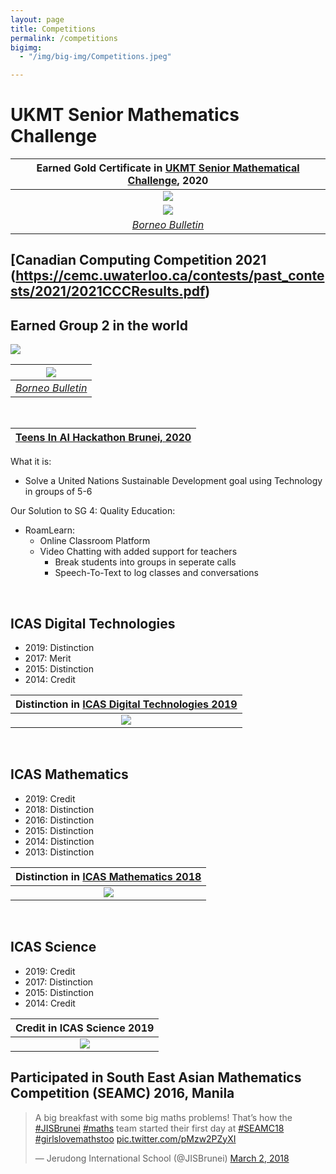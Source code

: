 ```yaml
---
layout: page
title: Competitions
permalink: /competitions
bigimg:
  - "/img/big-img/Competitions.jpeg"

---
```


# UKMT Senior Mathematics Challenge

| Earned Gold Certificate in [UKMT Senior Mathematical Challenge](https://www.ukmt.org.uk/competitions), 2020 |
| :----------------------------------------------------------: |
|             ![](../images/UKMT-Certificate.jpg)              |
|                  ![](../images/BB_UKMT.png)                  |
| *[Borneo Bulletin](https://borneobulletin.com.bn/excelling-at-international-computer-challenge/)* |



## [Canadian Computing Competition 2021 (https://cemc.uwaterloo.ca/contests/past_contests/2021/2021CCCResults.pdf)

## Earned Group 2 in the world

![](../images/CCC.png)



|                  ![](../images/BB_CCC.jpg)                   |
| :----------------------------------------------------------: |
| *[Borneo Bulletin](https://borneobulletin.com.bn/excelling-at-international-computer-challenge/)* |

<br>

| [Teens In AI Hackathon Brunei, 2020](https://www.teensinai.com/brunei/) |
| ------------------------------------------------------------ |

What it is:

* Solve a United Nations Sustainable Development goal using Technology in groups of 5-6

Our Solution to SG 4: Quality Education:

* RoamLearn:
  * Online Classroom Platform
  * Video Chatting with added support for teachers
    * Break students into groups in seperate calls
    * Speech-To-Text to log classes and conversations

<br>

## ICAS Digital Technologies

* 2019: Distinction
* 2017: Merit
* 2015: Distinction
* 2014: Credit



| Distinction in [ICAS Digital Technologies 2019](https://www.icasassessments.com/products-icas/) |
| :----------------------------------------------------------: |
|               ![](../images/ICAS-DT-2019.jpg)                |



<br>

## ICAS Mathematics

* 2019: Credit
* 2018: Distinction
* 2016: Distinction
* 2015: Distinction
* 2014: Distinction
* 2013: Distinction

  

| Distinction in [ICAS Mathematics 2018](https://www.icasassessments.com/products-icas/) |
| :----------------------------------------------------------: |
|              ![](../images/ICAS-Maths-2018.jpg)              |



<br>

## ICAS Science

* 2019: Credit
* 2017: Distinction
* 2015: Distinction
* 2014: Credit



|     Credit in ICAS Science 2019      |
| :----------------------------------: |
| ![](../images/ICAS-Science-2019.jpg) |



## Participated in South East Asian Mathematics Competition (SEAMC) 2016, Manila

<blockquote class="twitter-tweet"><p lang="en" dir="ltr">A big breakfast with some big maths problems! That’s how the <a href="https://twitter.com/hashtag/JISBrunei?src=hash&amp;ref_src=twsrc%5Etfw">#JISBrunei</a> <a href="https://twitter.com/hashtag/maths?src=hash&amp;ref_src=twsrc%5Etfw">#maths</a> team started their first day at <a href="https://twitter.com/hashtag/SEAMC18?src=hash&amp;ref_src=twsrc%5Etfw">#SEAMC18</a> <a href="https://twitter.com/hashtag/girlslovemathstoo?src=hash&amp;ref_src=twsrc%5Etfw">#girlslovemathstoo</a> <a href="https://t.co/pMzw2PZyXI">pic.twitter.com/pMzw2PZyXI</a></p>&mdash; Jerudong International School (@JISBrunei) <a href="https://twitter.com/JISBrunei/status/969446492866953216?ref_src=twsrc%5Etfw">March 2, 2018</a></blockquote> <script async src="https://platform.twitter.com/widgets.js" charset="utf-8"></script>

